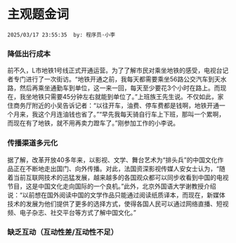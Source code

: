 # 主观题金词
`2025/03/17 23:55:35  by: 程序员·小李`

### 降低出行成本

前不久，L市地铁1号线正式开通运营。为了了解市民对乘坐地铁的感受，电视台记者专门进行了一次街访。“地铁开通之前，我每天都需要乘坐56路公交汽车到天水路，然后再乘坐通勤车到单位，这一来一回，每天至少要花3个小时在路上。而现在，我坐地铁只需要45分钟左右就能到单位了。”上班族王先生说。不仅如此，家住商务厅附近的小吴告诉记者：“以往开车，油费、停车费都是钱啊，地铁开通一个月来，我这个月连油钱也省了。”“早先我每天骑自行车上下班，那叫一个累啊，而现在有了地铁，就不用再卖力蹬车了。”刚参加工作的小李说。


### 传播渠道多元化

据了解，改革开放40多年来，以影视、文学、舞台艺术为“排头兵”的中国文化作品正在不断地走出国门、向外传播。对此，法国资深影视传媒人安女士认为，“随着当前互联网技术的迅猛发展，越来越多的各国观众都可以同步收看到中国的电视节目，这是中国文化走向国际的一个良机。”此外，北京外国语大学谢教授介绍说：“以前想在国外阅读中国的文学作品只能通过阅读纸质译本，而现在，新媒体技术的发展为他们提供了更多的选择方式，使得各国人民可以通过网络直播、短视频、电子杂志、社交平台等方式了解中国文化。”


### 缺乏互动（互动性差/互动性不足）

